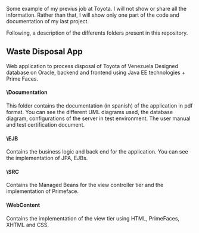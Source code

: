 Some example of my previus job at Toyota. I will not show or share all the information. Rather than that, I will show only one part of the code and documentation of my last project.

Following, a description of the differents folders present in this repository.

## Waste Disposal App
Web application to process disposal of Toyota of Venezuela
Designed database on Oracle, backend and frontend using Java EE technologies + Prime Faces.

#### \Documentation
This folder contains the documentation (in spanish) of the application in pdf format. You can see the different UML diagrams used, the database diagram, configurations of the server in test environment. The user manual and test certification document.

#### \EJB
Contains the business logic and back end for the application. You can see the implementation of JPA, EJBs.

#### \SRC
Contains the Managed Beans for the view controller tier and the implementation of Primeface.
#### \WebContent
Contains the implementation of the view tier using HTML, PrimeFaces, XHTML and CSS. 
